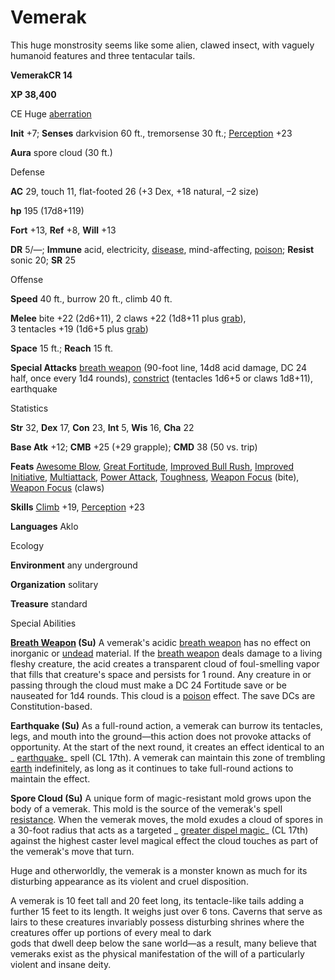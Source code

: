 # Vemerak

This huge monstrosity seems like some alien, clawed insect, with vaguely humanoid features and three tentacular tails.

**VemerakCR 14**

**XP 38,400**

CE Huge [aberration](/pathfinderRPG/prd/monsters/creatureTypes.html#_aberration)

**Init** +7; **Senses** darkvision 60 ft., tremorsense 30 ft.; [Perception](/pathfinderRPG/prd/additionalMonsters/../skills/perception.html#_perception) +23

**Aura** spore cloud (30 ft.)

Defense

**AC** 29, touch 11, flat-footed 26 (+3 Dex, +18 natural, –2 size)

**hp** 195 (17d8+119)

**Fort** +13, **Ref** +8, **Will** +13

**DR** 5/—; **Immune** acid, electricity, [disease](/pathfinderRPG/prd/monsters/universalMonsterRules.html#_disease-(ex-or-su)), mind-affecting, [poison](/pathfinderRPG/prd/monsters/universalMonsterRules.html#_poison-(ex-or-su)); **Resist** sonic 20; **SR** 25

Offense

**Speed** 40 ft., burrow 20 ft., climb 40 ft.

**Melee** bite +22 (2d6+11), 2 claws +22 (1d8+11 plus [grab](/pathfinderRPG/prd/monsters/universalMonsterRules.html#_grab)),   
3 tentacles +19 (1d6+5 plus [grab](/pathfinderRPG/prd/monsters/universalMonsterRules.html#_grab))

**Space** 15 ft.; **Reach** 15 ft.

**Special Attacks** [breath weapon](/pathfinderRPG/prd/monsters/universalMonsterRules.html#_breath-weapon) (90-foot line, 14d8 acid damage, DC 24 half, once every 1d4 rounds), [constrict](/pathfinderRPG/prd/monsters/universalMonsterRules.html#_constrict) (tentacles 1d6+5 or claws 1d8+11), earthquake

Statistics

**Str** 32, **Dex** 17, **Con** 23, **Int** 5, **Wis** 16, **Cha** 22

**Base Atk** +12; **CMB** +25 (+29 grapple); **CMD** 38 (50 vs. trip)

**Feats** [Awesome Blow](/pathfinderRPG/prd/additionalMonsters/../monsters/monsterFeats.html#_awesome-blow), [Great Fortitude](/pathfinderRPG/prd/additionalMonsters/../feats.html#_great-fortitude), [Improved Bull Rush](/pathfinderRPG/prd/additionalMonsters/../feats.html#_improved-bull-rush), [Improved Initiative](/pathfinderRPG/prd/additionalMonsters/../feats.html#_improved-initiative), [Multiattack](/pathfinderRPG/prd/additionalMonsters/../monsters/monsterFeats.html#_multiattack), [Power Attack](/pathfinderRPG/prd/additionalMonsters/../feats.html#_power-attack), [Toughness](/pathfinderRPG/prd/additionalMonsters/../feats.html#_toughness), [Weapon Focus](/pathfinderRPG/prd/additionalMonsters/../feats.html#_weapon-focus) (bite), [Weapon Focus](/pathfinderRPG/prd/additionalMonsters/../feats.html#_weapon-focus) (claws)

**Skills** [Climb](/pathfinderRPG/prd/additionalMonsters/../skills/climb.html#_climb) +19, [Perception](/pathfinderRPG/prd/additionalMonsters/../skills/perception.html#_perception) +23

**Languages** Aklo

Ecology

**Environment** any underground

**Organization** solitary

**Treasure** standard

Special Abilities

**[Breath Weapon](/pathfinderRPG/prd/monsters/universalMonsterRules.html#_breath-weapon) (Su)** A vemerak's acidic [breath weapon](/pathfinderRPG/prd/monsters/universalMonsterRules.html#_breath-weapon) has no effect on inorganic or [undead](/pathfinderRPG/prd/monsters/creatureTypes.html#_undead) material. If the [breath weapon](/pathfinderRPG/prd/monsters/universalMonsterRules.html#_breath-weapon) deals damage to a living fleshy creature, the acid creates a transparent cloud of foul-smelling vapor that fills that creature's space and persists for 1 round. Any creature in or passing through the cloud must make a DC 24 Fortitude save or be nauseated for 1d4 rounds. This cloud is a [poison](/pathfinderRPG/prd/monsters/universalMonsterRules.html#_poison-(ex-or-su)) effect. The save DCs are Constitution-based.

**Earthquake (Su)** As a full-round action, a vemerak can burrow its tentacles, legs, and mouth into the ground—this action does not provoke attacks of opportunity. At the start of the next round, it creates an effect identical to an _ [earthquake](/pathfinderRPG/prd/additionalMonsters/../spells/earthquake.html#_earthquake)_ spell (CL 17th). A vemerak can maintain this zone of trembling [earth](/pathfinderRPG/prd/monsters/creatureTypes.html#_earth-subtype) indefinitely, as long as it continues to take full-round actions to maintain the effect.

**Spore Cloud (Su)** A unique form of magic-resistant mold grows upon the body of a vemerak. This mold is the source of the vemerak's spell [resistance](/pathfinderRPG/prd/monsters/universalMonsterRules.html#_resistance). When the vemerak moves, the mold exudes a cloud of spores in a 30-foot radius that acts as a targeted _ [greater dispel magic](/pathfinderRPG/prd/additionalMonsters/../spells/dispelMagic.html#_dispel-magic-greater)_ (CL 17th) against the highest caster level magical effect the cloud touches as part of the vemerak's move that turn.

Huge and otherworldly, the vemerak is a monster known as much for its disturbing appearance as its violent and cruel disposition.

A vemerak is 10 feet tall and 20 feet long, its tentacle-like tails adding a further 15 feet to its length. It weighs just over 6 tons. Caverns that serve as lairs to these creatures invariably possess disturbing shrines where the creatures offer up portions of every meal to dark   
gods that dwell deep below the sane world—as a result, many believe that vemeraks exist as the physical manifestation of the will of a particularly violent and insane deity.

